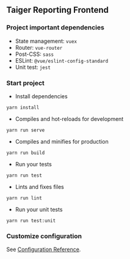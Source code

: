 ## Taiger Reporting Frontend

### Project important dependencies
* State management: `vuex`
* Router: `vue-router`
* Post-CSS: `sass`
* ESLint: `@vue/eslint-config-standard`
* Unit test: `jest`

### Start project
* Install dependencies
```
yarn install
```

* Compiles and hot-reloads for development
```
yarn run serve
```
* Compiles and minifies for production
```
yarn run build
```

* Run your tests
```
yarn run test
```
* Lints and fixes files
```
yarn run lint
```

* Run your unit tests
```
yarn run test:unit
```

### Customize configuration
See [Configuration Reference](https://cli.vuejs.org/config/).
